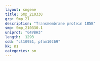 ```yaml
---
layout: smgene
title: Smp_210330
grp: Smp_21
description: "Transmembrane protein 185B"
smp: Smp_210330.1
uniprot: "G4VBH3"
length:  1293
cdd: "cl10951, pfam10269"
kk: ns
categories: sm
---
```

